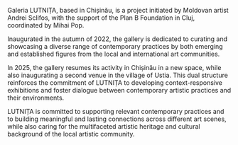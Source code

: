 ---
---
Galeria LUTNIȚA, based in Chișinău, is a project initiated by Moldovan artist Andrei Sclifos, with the support of the Plan B Foundation in Cluj, coordinated by Mihai Pop.

Inaugurated in the autumn of 2022, the gallery is dedicated to curating and showcasing a diverse range of contemporary practices by both emerging and established figures from the local and international art communities.

In 2025, the gallery resumes its activity in Chișinău in a new space, while also inaugurating a second venue in the village of Ustia. This dual structure reinforces the commitment of LUTNIȚA to developing context-responsive exhibitions and foster dialogue between contemporary artistic practices and their environments.

LUTNIȚA is committed to supporting relevant contemporary practices and to building meaningful and lasting connections across different art scenes, while also caring for the multifaceted artistic heritage and cultural background of the local artistic community.